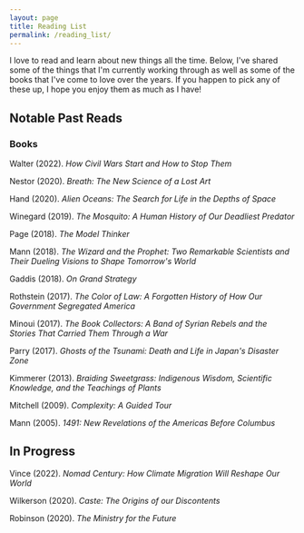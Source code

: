 ```yaml
---
layout: page
title: Reading List
permalink: /reading_list/
---
```


I love to read and learn about new things all the time. Below, I've shared some of the things that I'm currently working through as well as some of the books that I've come to love over the years. If you happen to pick any of these up, I hope you enjoy them as much as I have!

## Notable Past Reads

### Books
Walter (2022). *How Civil Wars Start and How to Stop Them*

Nestor (2020). *Breath: The New Science of a Lost Art*

Hand (2020). *Alien Oceans: The Search for Life in the Depths of Space*

Winegard (2019). *The Mosquito: A Human History of Our Deadliest Predator*

Page (2018). *The Model Thinker*

Mann (2018). *The Wizard and the Prophet: Two Remarkable Scientists and Their Dueling Visions to Shape Tomorrow's World*

Gaddis (2018). *On Grand Strategy*

Rothstein (2017). *The Color of Law: A Forgotten History of How Our Government Segregated America*

Minoui (2017). *The Book Collectors: A Band of Syrian Rebels and the Stories That Carried Them Through a War*

Parry (2017). *Ghosts of the Tsunami: Death and Life in Japan's Disaster Zone*

Kimmerer (2013). *Braiding Sweetgrass: Indigenous Wisdom, Scientific Knowledge, and the Teachings of Plants*

Mitchell (2009). *Complexity: A Guided Tour*

Mann (2005). *1491: New Revelations of the Americas Before Columbus*

## In Progress

Vince (2022). *Nomad Century: How Climate Migration Will Reshape Our World*

Wilkerson (2020). *Caste: The Origins of our Discontents*

Robinson (2020). *The Ministry for the Future*

